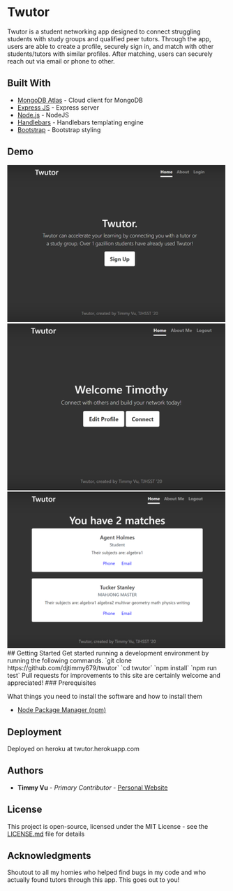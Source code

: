 # Twutor

Twutor is a student networking app designed to connect struggling students with study groups and qualified peer tutors. Through the app, users are able to create a profile, securely sign in, and match with other students/tutors with similar profiles. After matching, users can securely reach out via email or phone to other. 

## Built With

* [MongoDB Atlas](https://www.mongodb.com/cloud/atlas) - Cloud client for MongoDB
* [Express JS](https://expressjs.com) - Express server
* [Node.js](https://nodejs.org) - NodeJS
* [Handlebars](https://handlebarsjs.com/) - Handlebars templating engine
* [Bootstrap](https://getbootstrap.com/) - Bootstrap styling

## Demo
<img src="/images/Home.PNG" width="500">
<img src="/images/userPortal.PNG" width="500">
<img src="/images/Matches.PNG" width="500">
## Getting Started
Get started running a development environment by running the following commands.
`git clone https://github.com/djtimmy679/twutor`
`cd twutor`
`npm install`
`npm run test`
Pull requests for improvements to this site are certainly welcome and appreciated!
### Prerequisites

What things you need to install the software and how to install them

* [Node Package Manager (npm)](npmjs.com) 

 
## Deployment

Deployed on heroku at twutor.herokuapp.com

## Authors

* **Timmy Vu** - *Primary Contributor* - [Personal Website](https://timothydvu.com)


## License

This project is open-source, licensed under the MIT License - see the [LICENSE.md](LICENSE.md) file for details

## Acknowledgments

Shoutout to all my homies who helped find bugs in my code and who actually found tutors through this app. This goes out to you!
